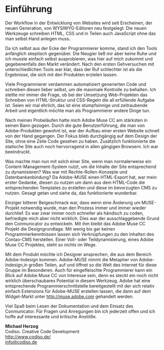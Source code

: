 # Einführung
Der Workflow in der Entwicklung von Websites wird seit Erscheinen, der neuen Generation, von WYSIWYG-Editoren neu festgelegt. Die neuen Werkzeuge schreiben HTML, CSS und in Teilen auch JavaScript ohne das man selbst Hand anlegen muss.

Da ich selbst aus der Ecke der Programmierer komme, stand ich den Tools anfänglich skeptisch gegenüber. Die Neugier ließ mir aber keine Ruhe und ich musste einfach selbst ausprobieren, was hier auf mich zukommt und gegebenenfalls den Markt verändert. Nach den ersten Gehversuchen mit unterschiedlichen Tools war klar, dass der Ruf schlechter ist als die Ergebnisse, die sich mit den Produkten erzielen lassen.

Viele Programmierer verdammen automatisiert generierten Code und schreiben diesen lieber selbst, um die maximale Kontrolle zu behalten. Ich stellte mir immer die Frage, ob bei der Umsetzung Web-Projekten das Schreiben von HTML-Struktur und CSS-Regeln die all erfüllende Aufgabe ist. Seien wir mal ehrlich, das ist eine stumpfsinnige und zeitraubende Arbeit und eigentlich möchte man als Programmierer andere Dinge tun.

Nach meinen Probeläufen hatte mich Adobe Muse CC am stärksten in seinen Bann gezogen. Durch die gute Benutzerführung, die man von Adobe-Produkten gewohnt ist, war der Aufbau einer ersten Website schnell von der Hand gegangen. Der Fokus blieb durchgängig auf dem Design der Site, ohne eine Zeile Code gesehen zu haben. Zusätzlich funktionierte die statische Site auch noch hervorragend in allen gängigen Browsern. Ich war beeindruckt.

Was machte man nun mit solch einer Site, wenn man normalerweise ein Content-Management-System nutzt, um die Inhalte der Site entsprechend zu dynamisieren? Was war mit Rechte-Rollen-Konzepte und Datenbankanbindung? Da Adobe-MUSE einen HTML-Export hat, war mein erster Gedanke, diesen zu nutzen um dann aus dem HTML-Code die entsprechenden Templates zu erstellen und diese im bevorzugten CMS zu nutzen. Gesagt getan und siehe da, das funktionierte wunderbar.

Einziger bitterer Beigeschmack war, dass wenn eine Änderung um MUSE-Projekt notwendig wurde, man den Prozess immer und immer wieder durchlief. Es war zwar immer noch schneller als händisch zu coden, befriedigte mich aber nicht wirklich. Dies war der ausschlaggebende Grund den Conmunicator zu entwickeln. Mit ihm bleibt das Adobe Muse CC Projekt die Designgrundlage. Mit wenig bis gar keinen Programmierkenntnissen lassen sich Verknüpfungen zu den Inhalten des Contao-CMS herstellen. Einer Voll- oder Teildynamisierung, eines Adobe Muse CC Projektes, steht so nichts im Wege.

Mit dem Produkt möchte ich Designer ansprechen, die aus dem Bereich Adobe-Indesign kommen. Adobe-MUSE nimmt die Metapher von Adobe-Indesign,in großen Teilen, auf und öffnet so die Welt des Internet für diese Gruppe im Besonderen. Auch für eingefleischte Programmierer kann ein Blick auf Adobe Muse CC von Interesse sein, denn es steckt ein noch nicht wirklich überschaubares Potential in diesem Werkzeug. Adobe hat eine entsprechende Programmierschnittstelle bereitgestellt mit der sich relativ einfach Extensions für Adobe-MUSE erstellen lassen, die dann auf dem Widget-Markt unter http://muse.adobe.com gehandelt werden.

Viel Spaß beim Lesen der Dokumentation und dem Einsatz des Conmunicator. Für Fragen und Anregungen bin ich jederzeit offen und ich hoffe auf interessante und kritische Anstöße.

**Michael Herzog**
<br>
Codiso. Creative Code Development
<br>
http://www.codiso.de/
<br>
info@codiso.de


